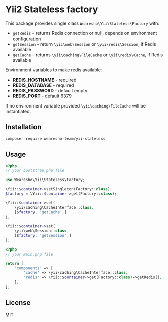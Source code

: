 # Yii2 Stateless factory
This package provides single class `Wearesho\Yii\Stateless\Factory` with:
- `getRedis` - returns Redis connection or null, depends on environment configuration
- `getSession` - return `\yii\web\Session` or `\yii\redis\Session`, if Redis available
- `getCache` - returns `\yii\caching\FileCache` or `\yii\redis\Cache`, if Redis available

Environment variables to make redis available:

- **REDIS_HOSTNAME** - required
- **REDIS_DATABASE** - required
- **REDIS_PASSWORD** - default empty
- **REDIS_PORT** - default 6379

If no environment variable provided `\yii\caching\FileCache` will be instantiated.


## Installation
`composer require wearesho-team/yii-stateless`

## Usage
```php
<?php
// your bootstrap.php file

use Wearesho\Yii\Stateless\Factory;

\Yii::$container->setSingleton(Factory::class);
$factory = \Yii::$container->get(Factory::class);

\Yii::$container->set(
    \yii\caching\CacheInterface::class,
    [$factory, 'getCache',]
);

\Yii::$container->set(
    \yii\web\Session::class,
    [$factory, 'getSession',]
);
```

```php
<?php
// your main.php file

return [
    'components' => [
        'cache' => \yii\caching\CacheInterface::class, 
        'redis' => \Yii::$container->get(Factory::class)->getRedis(),   
    ],
];
```

## License
MIT
